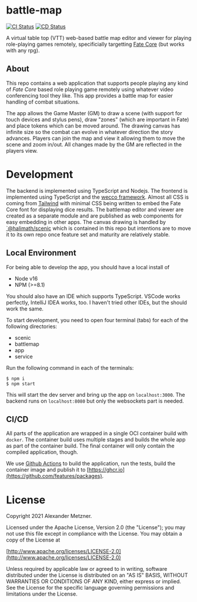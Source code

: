 # battle-map

[![CI Status](https://github.com/halimath/battle-map/workflows/CI/badge.svg)](https://github.com/halimath/battle-map/actions/workflows/ci.yml)
[![CD Status](https://github.com/halimath/battle-map/workflows/CD/badge.svg)](https://github.com/halimath/battle-map/actions/workflows/cd.yml)

A virtual table top (VTT) web-based battle map editor and viewer for playing role-playing games remotely, 
specificially targetting [Fate Core](https://www.evilhat.com/home/fate-core/) (but works with any rpg).

## About

This repo contains a web application that supports people playing any kind of _Fate Core_ based role playing
game remotely using whatever video conferencing tool they like. This app provides a battle map for easier
handling of combat situations.

The app allows the Game Master (GM) to draw a scene (with support for touch devices and stylus pens), draw
"zones" (which are important in Fate) and place tokens which can be moved around. The drawing canvas has
infinite size so the combat can evolve in whatever direction the story advances. Players can join the map
and view it allowing them to move the scene and zoom in/out. All changes made by the GM are reflected in the
players view.

# Development

The backend is implemented using TypeScript and Nodejs. The frontend is implemented using
TypeScript and the [wecco framework](https://github.com/weccoframework/core). Almost all CSS is coming from
[Tailwind](https://tailwindcss.com/) with minimal CSS being written to embed the Fate Core font for displaying
dice results. The battlemap editor and viewer are created as a separate module and are published as web
components for easy embedding in other apps. The canvas drawing is handled by [`@halimath/scenic](./scenic)
which is contained in this repo but intentions are to move it to its own repo once feature set and maturity
are relatively stable.

## Local Environment

For being able to develop the app, you should have a local install of
* Node v16
* NPM (>=8.1)

You should also have an IDE which supports TypeScript. VSCode works perfectly, IntelliJ IDEA works,
too. I haven't tried other IDEs, but the should work the same.

To start development, you need to open four terminal (tabs) for each of the following directories:
* scenic
* battlemap
* app
* service

Run the following command in each of the terminals:

```shell
$ npm i
$ npm start
```

This will start the dev server and bring up the app on `localhost:3000`. The backend runs on `localhost:8080`
but only the websockets part is needed.

## CI/CD

All parts of the application are wrapped in a single OCI container build with `docker`. The container build 
uses multiple stages and builds the whole app as part of the container build. The final container will only 
contain the compiled application, though.

We use [Github Actions](https://github.com/features/actions) to build the application, run the tests, build
the container image and publish it to [https://ghcr.io](https://github.com/features/packages).

# License

Copyright 2021 Alexander Metzner.

Licensed under the Apache License, Version 2.0 (the "License");
you may not use this file except in compliance with the License.
You may obtain a copy of the License at

[http://www.apache.org/licenses/LICENSE-2.0](http://www.apache.org/licenses/LICENSE-2.0)

Unless required by applicable law or agreed to in writing, software
distributed under the License is distributed on an "AS IS" BASIS,
WITHOUT WARRANTIES OR CONDITIONS OF ANY KIND, either express or implied.
See the License for the specific language governing permissions and
limitations under the License.
